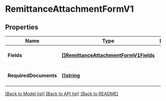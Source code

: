 # RemittanceAttachmentFormV1

## Properties
Name | Type | Description | Notes
------------ | ------------- | ------------- | -------------
**Fields** | [**[]RemittanceAttachmentFormV1Fields**](Remittance_attachment_form.v1_fields.md) |  | [optional] [default to null]
**RequiredDocuments** | [**[]string**](array.md) |  | [optional] [default to null]

[[Back to Model list]](../README.md#documentation-for-models) [[Back to API list]](../README.md#documentation-for-api-endpoints) [[Back to README]](../README.md)

